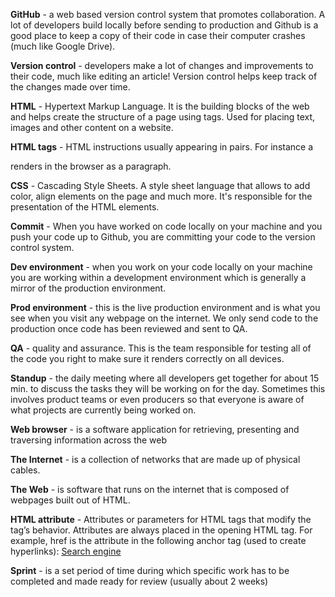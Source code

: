 **GitHub** - a web based version control system that promotes collaboration. A lot of developers build locally before sending to production and Github is a good place to keep a copy of their code in case their computer crashes (much like Google Drive).

**Version control** - developers make a lot of changes and improvements to their code, much like editing an article! Version control helps keep track of the changes made over time.

**HTML** - Hypertext Markup Language. It is the building blocks of the web and helps create the structure of a page using tags. Used for placing text, images and other content on a website.

**HTML tags** - HTML instructions usually appearing in pairs. For instance a <p></p> renders in the browser as a paragraph.

**CSS** - Cascading Style Sheets. A style sheet language that allows to add color, align elements on the page and much more. It's responsible for the presentation of the HTML elements.

**Commit** - When you have worked on code locally on your machine and you push your code up to Github, you are committing your code to the version control system.

**Dev environment** - when you work on your code locally on your machine you are working within a development environment which is generally a mirror of the production environment.

**Prod environment** - this is the live production environment and is what you see when you visit any webpage on the internet. We only send code to the production once code has been reviewed and sent to QA.

**QA** - quality and assurance. This is the team responsible for testing all of the code you right to make sure it renders correctly on all devices.

**Standup** - the daily meeting where all developers get together for about 15 min. to discuss the tasks they will be working on for the day. Sometimes this involves product teams or even producers so that everyone is aware of what projects are currently being worked on.

**Web browser** - is a software application for retrieving, presenting and traversing information across the web

**The Internet** - is a collection of networks that are made up of physical cables.

**The Web** - is software that runs on the internet that is composed of webpages built out of HTML.

**HTML attribute** - Attributes or parameters for HTML tags that modify the tag’s behavior. Attributes are always placed in the opening HTML tag. For example, href is the attribute in the following anchor tag (used to create hyperlinks): <a href="http://www.google.com">Search engine</a>

**Sprint** - is a set period of time during which specific work has to be completed and made ready for review (usually about 2 weeks)
